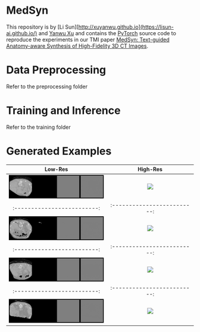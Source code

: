 # MedSyn
This repository is by [Li Sun][http://xuyanwu.github.io](https://lisun-ai.github.io/) and [Yanwu Xu](http://xuyanwu.github.io)
and contains the [PyTorch](https://pytorch.org) source code to
reproduce the experiments in our TMI paper [MedSyn: Text-guided Anatomy-aware Synthesis of High-Fidelity 3D CT Images](https://arxiv.org/abs/2310.03559).

# Data Preprocessing

Refer to the preprocessing folder

# Training and Inference

Refer to the training folder

# Generated Examples


| Low-Res|  High-Res
:-------------------------:|:-------------------------:
![](figure/low_res/40004330_Reg.gif)  |  ![](figure/high_res/40004330_Reg.gif)
:-------------------------:|:-------------------------:
![](figure/low_res/40013558_Reg.gif)  |  ![](figure/high_res/40013558_Reg.gif)
:-------------------------:|:-------------------------:
![](figure/low_res/40017881_Reg.gif)  |  ![](figure/high_res/40017881_Reg.gif)
:-------------------------:|:-------------------------:
![](figure/low_res/40019171_Reg.gif)  |  ![](figure/high_res/40019171_Reg.gif)
